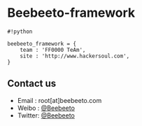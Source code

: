 # Beebeeto-framework #

```
#!python

beebeeto_framework = {
    team : 'FF0000 TeAm',
    site : 'http://www.hackersoul.com',
}
```

## Contact us ##
* Email  : root[at]beebeeto.com
* Weibo  : [@Beebeeto](http://weibo.com/beebeeto)
* Twitter: [@Beebeeto](http://twitter.com/beebeeto)
